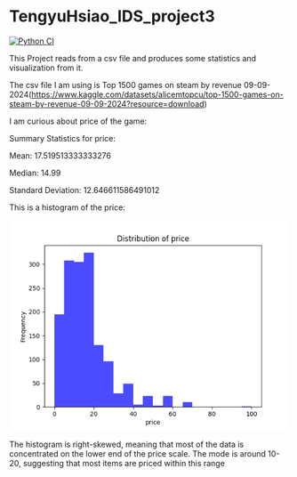 # TengyuHsiao_IDS_project3
[![Python CI](https://github.com/EchoHsiao7/TengyuHsiao_IDS_project3/actions/workflows/cicd.yml/badge.svg)](https://github.com/EchoHsiao7/TengyuHsiao_IDS_project3/actions/workflows/cicd.yml)


This Project reads from a csv file and produces some statistics and visualization from it.

The csv file I am using is Top 1500 games on steam by revenue 09-09-2024(https://www.kaggle.com/datasets/alicemtopcu/top-1500-games-on-steam-by-revenue-09-09-2024?resource=download)

I am curious about price of the game:

Summary Statistics for price:

Mean: 17.519513333333276

Median: 14.99

Standard Deviation: 12.646611586491012

This is a histogram of the price:

![alt text](img/histogram.png)

The histogram is right-skewed, meaning that most of the data is concentrated on the lower end of the price scale. The mode is around 10-20, suggesting that most items are priced within this range
